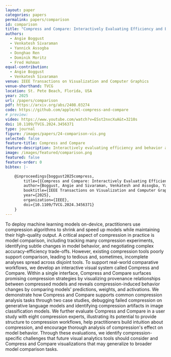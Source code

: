 ```yaml
---
layout: paper
categories: papers
permalink: papers/comparison
id: comparison
title: "Compress and Compare: Interactively Evaluating Efficiency and Behavior Across ML Model Compression Experiments"
authors: 
  - Angie Boggust
  - Venkatesh Sivaraman
  - Yannick Assogba
  - Donghao Ren
  - Dominik Moritz
  - Fred Hohman
equal-contribution:
  - Angie Boggust
  - Venkatesh Sivaraman
venue: IEEE Transactions on Visualization and Computer Graphics
venue-shorthand: TVCG
location: St. Pete Beach, Florida, USA
year: 2025
url: /papers/comparison
pdf: https://arxiv.org/abs/2408.03274
code: https://github.com/apple/ml-compress-and-compare
# preview: 
video: https://www.youtube.com/watch?v=ESst2nxcXuA&t=3210s
doi: 10.1109/TVCG.2024.3456371
type: journal
figure: /images/papers/24-comparison-vis.png
selected: false
feature-title: Compress and Compare
feature-description: Interactively evaluating efficiency and behavior across ML model compression experiments
image: /images/featured/comparison.png
featured: false
feature-order: 0
bibtex: |-

    @inproceedings{boggust2025compress,
        title={{Compress and Compare: Interactively Evaluating Efficiency and Behavior Across ML Model Compression Experiments}},
        author={Boggust, Angie and Sivaraman, Venkatesh and Assogba, Yannick and Ren, Donghao and Moritz, Dominik and Hohman, Fred},
        booktitle={IEEE Transactions on Visualization and Computer Graphics},
        year={2025},
        organization={IEEE},
        doi={10.1109/TVCG.2024.3456371}
    }
---
```


To deploy machine learning models on-device, practitioners use compression algorithms to shrink and speed up models while maintaining their high-quality output.
A critical aspect of compression in practice is model comparison, including tracking many compression experiments, identifying subtle changes in model behavior, and negotiating complex accuracy-efficiency trade-offs. However, existing compression tools poorly support comparison, leading to tedious and, sometimes, incomplete analyses spread across disjoint tools.
To support real-world comparative workflows, we develop an interactive visual system called Compress and Compare.
Within a single interface, Compress and Compare surfaces promising compression strategies by visualizing provenance relationships between compressed models and reveals compression-induced behavior changes by comparing models' predictions, weights, and activations.
We demonstrate how Compress and Compare supports common compression analysis tasks through two case studies, debugging failed compression on generative language models and identifying compression artifacts in image classification models.
We further evaluate Compress and Compare in a user study with eight compression experts, illustrating its potential to provide structure to compression workflows, help practitioners build intuition about compression, and encourage thorough analysis of compression's effect on model behavior.
Through these evaluations, we identify compression-specific challenges that future visual analytics tools should consider and Compress and Compare visualizations that may generalize to broader model comparison tasks.
